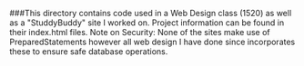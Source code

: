 ###This directory contains code used in a Web Design class (1520) as well as a "StuddyBuddy" site I worked on. Project information can be found in their index.html files.
Note on Security: None of the sites make use of PreparedStatements however all web design I have done since incorporates these to ensure safe database operations.